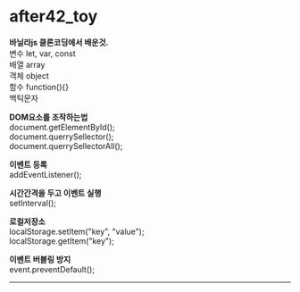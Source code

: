 # after42_toy

**바닐라js 클론코딩에서 배운것.**   
변수 let, var, const   
배열 array   
객체 object   
함수 function(){}   
백틱문자 ` `   

**DOM요소를 조작하는법**   
document.getElementById();   
document.querrySellector();   
document.querrySellectorAll();   

**이벤트 등록**   
addEventListener();   

**시간간격을 두고 이벤트 실행**   
setInterval();   

**로컬저장소**   
localStorage.setItem("key", "value");   
localStorage.getItem("key");   

**이벤트 버블링 방지**   
event.preventDefault();   

<hr/>
